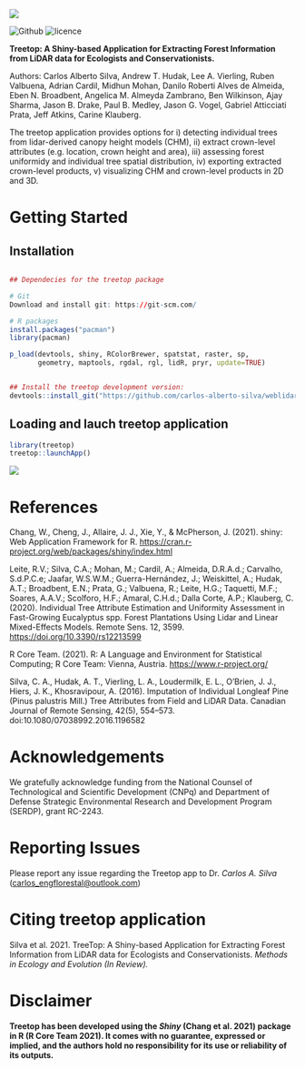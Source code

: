 ![](https://github.com/carlos-alberto-silva/weblidar-treetop/blob/master/readme/wiki_page.png)<br/>

![Github](https://img.shields.io/badge/Github-0.0.1-green.svg)
![licence](https://img.shields.io/badge/Licence-GPL--3-blue.svg) 

**Treetop: A Shiny-based Application for Extracting Forest Information from LiDAR data for Ecologists and Conservationists.**

Authors: Carlos Alberto Silva, Andrew T. Hudak, Lee A. Vierling,  Ruben Valbuena, Adrian Cardil, Midhun Mohan, Danilo Roberti Alves de Almeida, Eben N. Broadbent, Angelica M. Almeyda Zambrano, Ben Wilkinson, Ajay Sharma, Jason B. Drake, Paul B. Medley, Jason G. Vogel, Gabriel Atticciati Prata, Jeff Atkins, Carine Klauberg.   

The treetop application provides options for i) detecting individual trees from lidar-derived canopy height models (CHM), ii) extract crown-level attributes (e.g. location, crown height and area), iii) assessing forest uniformidy and individual tree spatial distribution, iv) exporting extracted crown-level products, v) visualizing CHM and crown-level products in 2D and 3D.

# Getting Started


## Installation
```r

## Dependecies for the treetop package

# Git  
Download and install git: https://git-scm.com/

# R packages
install.packages("pacman")
library(pacman)

p_load(devtools, shiny, RColorBrewer, spatstat, raster, sp,
       geometry, maptools, rgdal, rgl, lidR, pryr, update=TRUE)


## Install the treetop development version:
devtools::install_git("https://github.com/carlos-alberto-silva/weblidar-treetop", dependencies = FALSE)

```    

## Loading and lauch treetop application
```r
library(treetop)
treetop::launchApp()

```
<img src="https://github.com/carlos-alberto-silva/weblidar-treetop/blob/master/readme/weblidar_treetop_app.gif">

# References
Chang, W., Cheng, J., Allaire, J. J., Xie, Y., & McPherson, J. (2021). shiny:
Web Application Framework for R. https://cran.r-project.org/web/packages/shiny/index.html

Leite, R.V.; Silva, C.A.; Mohan, M.; Cardil, A.; Almeida, D.R.A.d.; Carvalho, S.d.P.C.e; Jaafar, W.S.W.M.; Guerra-Hernández, J.; Weiskittel, A.; Hudak, A.T.; Broadbent, E.N.; Prata, G.; Valbuena, R.; Leite, H.G.; Taquetti, M.F.; Soares, A.A.V.; Scolforo, H.F.; Amaral, C.H.d.; Dalla Corte, A.P.; Klauberg, C. (2020). Individual Tree Attribute Estimation and Uniformity Assessment in Fast-Growing Eucalyptus spp. Forest Plantations Using Lidar and Linear Mixed-Effects Models. Remote Sens. 12, 3599. https://doi.org/10.3390/rs12213599

R Core Team. (2021). R: A Language and Environment for Statistical Computing; R Core Team: Vienna, Austria. https://www.r-project.org/

Silva, C. A., Hudak, A. T., Vierling, L. A., Loudermilk, E. L., O’Brien, J. J., Hiers, J. K., Khosravipour, A. (2016). Imputation of Individual Longleaf Pine (Pinus palustris Mill.) Tree Attributes from Field and LiDAR Data. Canadian Journal of Remote Sensing, 42(5), 554–573. doi:10.1080/07038992.2016.1196582

# Acknowledgements
We gratefully acknowledge funding from the National Counsel of Technological and Scientific Development (CNPq) and Department of Defense Strategic Environmental Research and Development Program (SERDP), grant RC-2243. 

# Reporting Issues 
Please report any issue regarding the Treetop app to Dr. *Carlos A. Silva* (carlos_engflorestal@outlook.com)

# Citing treetop application
Silva et al. 2021. TreeTop: A Shiny-based Application for Extracting Forest Information from LiDAR data for Ecologists and Conservationists. *Methods in Ecology and Evolution (In Review).*

# Disclaimer
**Treetop has been developed using the *Shiny* (Chang et al. 2021) package in R (R Core Team 2021). It comes with no guarantee, expressed or implied, and the authors hold no responsibility for its use or reliability of its outputs.**

